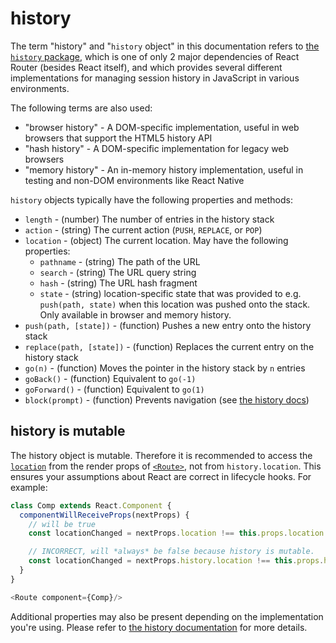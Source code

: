 # history

The term "history" and "`history` object" in this documentation refers to [the `history` package](https://github.com/ReactTraining/history), which is one of only 2 major dependencies of React Router (besides React itself), and which provides several different implementations for managing session history in JavaScript in various environments.

The following terms are also used:

- "browser history" - A DOM-specific implementation, useful in web browsers that support the HTML5 history API
- "hash history" - A DOM-specific implementation for legacy web browsers
- "memory history" - An in-memory history implementation, useful in testing and non-DOM environments like React Native

`history` objects typically have the following properties and methods:

- `length` - (number) The number of entries in the history stack
- `action` - (string) The current action (`PUSH`, `REPLACE`, or `POP`)
- `location` - (object) The current location. May have the following properties:
  - `pathname` - (string) The path of the URL
  - `search` - (string) The URL query string
  - `hash` - (string) The URL hash fragment
  - `state` - (string) location-specific state that was provided to e.g. `push(path, state)` when this location was pushed onto the stack. Only available in browser and memory history.
- `push(path, [state])` - (function) Pushes a new entry onto the history stack
- `replace(path, [state])` - (function) Replaces the current entry on the history stack
- `go(n)` - (function) Moves the pointer in the history stack by `n` entries
- `goBack()` - (function) Equivalent to `go(-1)`
- `goForward()` - (function) Equivalent to `go(1)`
- `block(prompt)` - (function) Prevents navigation (see [the history docs](https://github.com/ReactTraining/history#blocking-transitions))

## history is mutable

The history object is mutable. Therefore it is recommended to access the [`location`](./location.md) from the render props of [`<Route>`](./Route.md), not from `history.location`. This ensures your assumptions about React are correct in lifecycle hooks. For example:

```js
class Comp extends React.Component {
  componentWillReceiveProps(nextProps) {
    // will be true
    const locationChanged = nextProps.location !== this.props.location

    // INCORRECT, will *always* be false because history is mutable.
    const locationChanged = nextProps.history.location !== this.props.history.location
  }
}

<Route component={Comp}/>
```

Additional properties may also be present depending on the implementation you're using. Please refer to [the history documentation](https://github.com/ReactTraining/history#properties) for more details.
